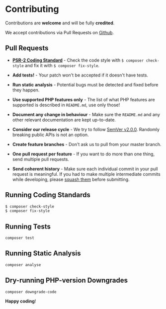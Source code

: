 # Contributing

Contributions are **welcome** and will be fully **credited**.

We accept contributions via Pull Requests on [Github](https://github.com/pop-schema/categories-wp).


## Pull Requests

- **[PSR-2 Coding Standard](https://github.com/php-fig/fig-standards/blob/master/accepted/PSR-2-coding-style-guide.md)** - Check the code style with ``$ composer check-style`` and fix it with ``$ composer fix-style``.

- **Add tests!** - Your patch won't be accepted if it doesn't have tests.

- **Run static analysis** - Potential bugs must be detected and fixed before they happen.

- **Use supported PHP features only** - The list of what PHP features are supported is described in `README.md`, use only those!

- **Document any change in behaviour** - Make sure the `README.md` and any other relevant documentation are kept up-to-date.

- **Consider our release cycle** - We try to follow [SemVer v2.0.0](http://semver.org/). Randomly breaking public APIs is not an option.

- **Create feature branches** - Don't ask us to pull from your master branch.

- **One pull request per feature** - If you want to do more than one thing, send multiple pull requests.

- **Send coherent history** - Make sure each individual commit in your pull request is meaningful. If you had to make multiple intermediate commits while developing, please [squash them](http://www.git-scm.com/book/en/v2/Git-Tools-Rewriting-History#Changing-Multiple-Commit-Messages) before submitting.


## Running Coding Standards

``` bash
$ composer check-style
$ composer fix-style
```


## Running Tests

``` bash
composer test
```


## Running Static Analysis

``` bash
composer analyse
```


## Dry-running PHP-version Downgrades

``` bash
composer downgrade-code
```


**Happy coding**!
